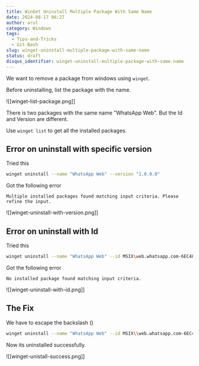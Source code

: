 ```yaml
---
title: WinGet Uninstall Multiple Package With Same Name
date: 2024-08-17 06:27
author: arul
category: Windows
tags:
  - Tips-and-Tricks
  - Git-Bash
slug: winget-uninstall-multiple-package-with-same-name
status: draft
disqus_identifier: winget-uninstall-multiple-package-with-same-name
---
```

We want to remove a package from windows using `winget`. 

Before uninstalling, list the package with the name. 

![[winget-list-package.png]]

There is two packages with the same name "WhatsApp Web". But the Id and Version are different. 

Use `winget list` to get all the installed packages.
## Error on uninstall with specific version

Tried this

```bash
winget uninstall --name "WhatsApp Web" --version "1.0.0.0"
```

Got the following error

```
Multiple installed packages found matching input criteria. Please refine the input.
```

![[winget-uninstall-with-version.png]]
## Error on uninstall with Id

Tried this

```bash
winget uninstall --name "WhatsApp Web" --id MSIX\web.whatsapp.com-6EC4871F_1.0.0.0_neutral__910631y4v73xw
```

Got the following error

```
No installed package found matching input criteria.
```

![[winget-uninstall-with-id.png]]
## The Fix

We have to escape the backslash (\)

```bash
winget uninstall --name "WhatsApp Web" --id MSIX\\web.whatsapp.com-6EC4871F_1.0.0.0_neutral__910631y4v73xw
```

Now its uninstalled successfully. 

![[winget-unistall-success.png]]